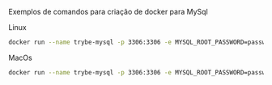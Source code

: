 Exemplos de comandos para criação de docker para MySql

Linux

```sh
docker run --name trybe-mysql -p 3306:3306 -e MYSQL_ROOT_PASSWORD=password -d -v ~/volumes/mysql:/var/lib/mysql mysql:5.7
```

MacOs

```sh
docker run --name trybe-mysql -p 3306:3306 -e MYSQL_ROOT_PASSWORD=password -d -v ~/volumes/mysql:/var/lib/mysql --platform linux/x86_64 mysql:5.7
```
